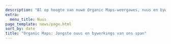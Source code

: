 ```yaml
---
description: "Bl op hoogte van nuwe Organic Maps-weergawes, nuus en bywerkings van ons span"
extra:
  menu_title: Nuus
page_template: news/page.html
sort_by: date
title: "Organic Maps: Jongste nuus en bywerkings van ons span"
---
```

